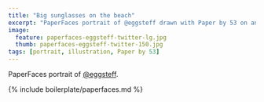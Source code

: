 ```yaml
---
title: "Big sunglasses on the beach"
excerpt: "PaperFaces portrait of @eggsteff drawn with Paper by 53 on an iPad."
image: 
  feature: paperfaces-eggsteff-twitter-lg.jpg
  thumb: paperfaces-eggsteff-twitter-150.jpg
tags: [portrait, illustration, Paper by 53]
---
```


PaperFaces portrait of [@eggsteff](http://twitter.com/eggsteff).

{% include boilerplate/paperfaces.md %}